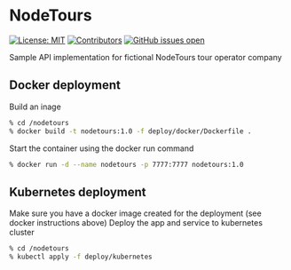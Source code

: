 # NodeTours

[![License: MIT](https://img.shields.io/badge/License-MIT-blue.svg)](https://opensource.org/licensesMIT)
[![Contributors](https://img.shields.io/github/contributors/przemekulik/nodetours)](https://github.com/przemekulik/nodetours/graphs/contributors)
[![GitHub issues open](https://img.shields.io/github/issues/przemekulik/nodetours)]()

Sample API implementation for fictional NodeTours tour operator company

## Docker deployment
Build an inage
```zsh
% cd /nodetours
% docker build -t nodetours:1.0 -f deploy/docker/Dockerfile .
```
Start the container using the docker run command
```zsh
% docker run -d --name nodetours -p 7777:7777 nodetours:1.0
```

## Kubernetes deployment
Make sure you have a docker image created for the deployment (see docker instructions above)
Deploy the app and service to kubernetes cluster
```zsh
% cd /nodetours
% kubectl apply -f deploy/kubernetes
```